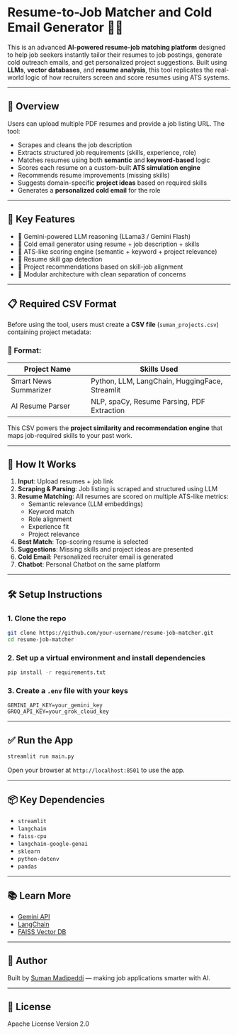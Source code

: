 
# Resume-to-Job Matcher and Cold Email Generator 💼🤖

This is an advanced **AI-powered resume-job matching platform** designed to help job seekers instantly tailor their resumes to job postings, generate cold outreach emails, and get personalized project suggestions. Built using **LLMs**, **vector databases**, and **resume analysis**, this tool replicates the real-world logic of how recruiters screen and score resumes using ATS systems.

---

## 🚀 Overview

Users can upload multiple PDF resumes and provide a job listing URL. The tool:
- Scrapes and cleans the job description
- Extracts structured job requirements (skills, experience, role)
- Matches resumes using both **semantic** and **keyword-based** logic
- Scores each resume on a custom-built **ATS simulation engine**
- Recommends resume improvements (missing skills)
- Suggests domain-specific **project ideas** based on required skills
- Generates a **personalized cold email** for the role

---

## 🧠 Key Features

- 🔹 Gemini-powered LLM reasoning (LLama3 / Gemini Flash)
- 🔹 Cold email generator using resume + job description + skills
- 🔹 ATS-like scoring engine (semantic + keyword + project relevance)
- 🔹 Resume skill gap detection
- 🔹 Project recommendations based on skill-job alignment
- 🔹 Modular architecture with clean separation of concerns

---

## 📋 Required CSV Format

Before using the tool, users must create a **CSV file** (`suman_projects.csv`) containing project metadata:

### 🔹 Format:
| Project Name         | Skills Used                                      |
|----------------------|--------------------------------------------------|
| Smart News Summarizer| Python, LLM, LangChain, HuggingFace, Streamlit  |
| AI Resume Parser     | NLP, spaCy, Resume Parsing, PDF Extraction      |

This CSV powers the **project similarity and recommendation engine** that maps job-required skills to your past work.

---

## 🧪 How It Works

1. **Input**: Upload resumes + job link
2. **Scraping & Parsing**: Job listing is scraped and structured using LLM
3. **Resume Matching**: All resumes are scored on multiple ATS-like metrics:
   - Semantic relevance (LLM embeddings)
   - Keyword match
   - Role alignment
   - Experience fit
   - Project relevance
4. **Best Match**: Top-scoring resume is selected
5. **Suggestions**: Missing skills and project ideas are presented
6. **Cold Email**: Personalized recruiter email is generated
7. **Chatbot**: Personal Chatbot on the same platform

---

## 🛠️ Setup Instructions

### 1. Clone the repo
```bash
git clone https://github.com/your-username/resume-job-matcher.git
cd resume-job-matcher
```

### 2. Set up a virtual environment and install dependencies
```bash
pip install -r requirements.txt
```

### 3. Create a `.env` file with your keys
```
GEMINI_API_KEY=your_gemini_key
GROQ_API_KEY=your_grok_cloud_key
```

---

## ✅ Run the App

```bash
streamlit run main.py
```

Open your browser at `http://localhost:8501` to use the app.

---

## 📦 Key Dependencies

- `streamlit`
- `langchain`
- `faiss-cpu`
- `langchain-google-genai`
- `sklearn`
- `python-dotenv`
- `pandas`

---

## 📚 Learn More

- [Gemini API](https://ai.google.dev)
- [LangChain](https://www.langchain.com)
- [FAISS Vector DB](https://github.com/facebookresearch/faiss)

---

## 📌 Author

Built by [Suman Madipeddi](https://github.com/SumanMadipeddi) — making job applications smarter with AI.

---

## 📜 License

Apache License Version 2.0
